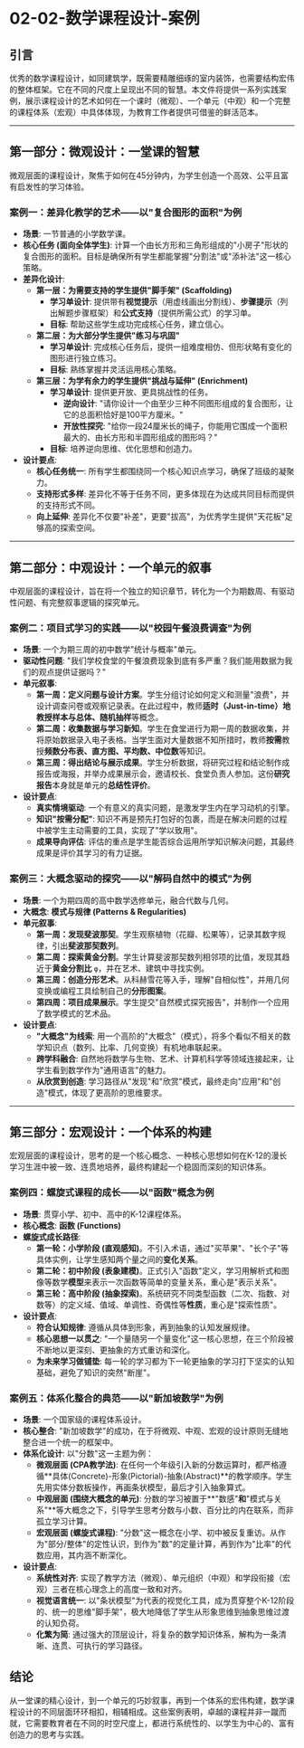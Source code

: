 # 02-02-数学课程设计-案例

## 引言

优秀的数学课程设计，如同建筑学，既需要精雕细琢的室内装饰，也需要结构宏伟的整体框架。它在不同的尺度上呈现出不同的智慧。本文件将提供一系列实践案例，展示课程设计的艺术如何在一个课时（微观）、一个单元（中观）和一个完整的课程体系（宏观）中具体体现，为教育工作者提供可借鉴的鲜活范本。

---

## 第一部分：微观设计：一堂课的智慧

微观层面的课程设计，聚焦于如何在45分钟内，为学生创造一个高效、公平且富有启发性的学习体验。

### 案例一：差异化教学的艺术——以"复合图形的面积"为例

- **场景**: 一节普通的小学数学课。
- **核心任务 (面向全体学生)**: 计算一个由长方形和三角形组成的"小房子"形状的复合图形的面积。目标是确保所有学生都能掌握"分割法"或"添补法"这一核心策略。
- **差异化设计**:
  - **第一层：为需要支持的学生提供"脚手架" (Scaffolding)**
    - **学习单设计**: 提供带有**视觉提示**（用虚线画出分割线）、**步骤提示**（列出解题步骤框架）和**公式支持**（提供所需公式）的学习单。
    - **目标**: 帮助这些学生成功完成核心任务，建立信心。
  - **第二层：为大部分学生提供"练习与巩固"**
    - **学习单设计**: 完成核心任务后，提供一组难度相仿、但形状略有变化的图形进行独立练习。
    - **目标**: 熟练掌握并灵活运用核心策略。
  - **第三层：为学有余力的学生提供"挑战与延伸" (Enrichment)**
    - **学习单设计**: 提供更开放、更具挑战性的任务。
      - **逆向设计**: "请你设计一个由至少三种不同图形组成的复合图形，让它的总面积恰好是100平方厘米。"
      - **开放性探究**: "给你一段24厘米长的绳子，你能用它围成一个面积最大的、由长方形和半圆形组成的图形吗？"
    - **目标**: 培养逆向思维、优化思想和创造力。
- **设计要点**:
  - **核心任务统一**: 所有学生都围绕同一个核心知识点学习，确保了班级的凝聚力。
  - **支持形式多样**: 差异化不等于任务不同，更多体现在为达成共同目标而提供的支持形式不同。
  - **向上延伸**: 差异化不仅要"补差"，更要"拔高"，为优秀学生提供"天花板"足够高的探索空间。

---

## 第二部分：中观设计：一个单元的叙事

中观层面的课程设计，旨在将一个独立的知识章节，转化为一个为期数周、有驱动性问题、有完整叙事逻辑的探究单元。

### 案例二：项目式学习的实践——以"校园午餐浪费调查"为例

- **场景**: 一个为期三周的初中数学"统计与概率"单元。
- **驱动性问题**: "我们学校食堂的午餐浪费现象到底有多严重？我们能用数据为我们的观点提供证据吗？"
- **单元叙事**:
  - **第一周：定义问题与设计方案**。学生分组讨论如何定义和测量"浪费"，并设计调查问卷或观察记录表。在此过程中，教师**适时（Just-in-time）**地教授**样本与总体、随机抽样**等概念。
  - **第二周：收集数据与学习新知**。学生在食堂进行为期一周的数据收集，并将原始数据录入电子表格。当学生面对大量数据不知所措时，教师**按需**教授**频数分布表、直方图、平均数、中位数**等知识。
  - **第三周：得出结论与展示成果**。学生分析数据，将研究过程和结论制作成报告或海报，并举办成果展示会，邀请校长、食堂负责人参加。这份**研究报告**本身就是单元的**总结性评价**。
- **设计要点**:
  - **真实情境驱动**: 一个有意义的真实问题，是激发学生内在学习动机的引擎。
  - **知识"按需分配"**: 知识不再是预先打包好的包裹，而是在解决问题的过程中被学生主动需要的工具，实现了"学以致用"。
  - **成果导向评估**: 评估的重点是学生能否综合运用所学知识解决问题，其最终成果是评价其学习的有力证据。

### 案例三：大概念驱动的探究——以"解码自然中的模式"为例

- **场景**: 一个为期四周的高中数学选修单元，融合代数与几何。
- **大概念**: **模式与规律 (Patterns & Regularities)**
- **单元叙事**:
  - **第一周：发现斐波那契**。学生观察植物（花瓣、松果等），记录其数字规律，引出**斐波那契数列**。
  - **第二周：探索黄金分割**。学生计算斐波那契数列相邻项的比值，发现其趋近于**黄金分割比** `φ`，并在艺术、建筑中寻找实例。
  - **第三周：创造分形艺术**。从科赫雪花等入手，理解"自相似性"，并用几何变换或编程工具绘制自己的**分形图案**。
  - **第四周：项目成果展示**。学生提交"自然模式探究报告"，并制作一个应用了数学模式的艺术品。
- **设计要点**:
  - **"大概念"为线索**: 用一个高阶的"大概念"（模式），将多个看似不相关的数学知识点（数列、比率、几何变换）有机地串联起来。
  - **跨学科融合**: 自然地将数学与生物、艺术、计算机科学等领域连接起来，让学生看到数学作为"通用语言"的魅力。
  - **从欣赏到创造**: 学习路径从"发现"和"欣赏"模式，最终走向"应用"和"创造"模式，体现了更高阶的思维要求。

---

## 第三部分：宏观设计：一个体系的构建

宏观层面的课程设计，思考的是一个核心概念、一种核心思想如何在K-12的漫长学习生涯中被一致、连贯地培养，最终构建起一个稳固而深刻的知识体系。

### 案例四：螺旋式课程的成长——以"函数"概念为例

- **场景**: 贯穿小学、初中、高中的K-12课程体系。
- **核心概念**: **函数 (Functions)**
- **螺旋式成长路径**:
  - **第一轮：小学阶段 (直观感知)**。不引入术语，通过"买苹果"、"长个子"等具体实例，让学生感知两个量之间的**变化关系**。
  - **第二轮：初中阶段 (表象建模)**。正式引入"函数"定义，学习用解析式和图像等数学**模型**来表示一次函数等简单的变量关系，重心是"表示关系"。
  - **第三轮：高中阶段 (抽象探索)**。系统研究不同类型函数（二次、指数、对数等）的定义域、值域、单调性、奇偶性等**性质**，重心是"探索性质"。
- **设计要点**:
  - **符合认知规律**: 遵循从具体到形象，再到抽象的认知发展规律。
  - **核心思想一以贯之**: "一个量随另一个量变化"这一核心思想，在三个阶段被不断地以更深刻、更抽象的方式重访和深化。
  - **为未来学习做铺垫**: 每一轮的学习都为下一轮更抽象的学习打下坚实的认知基础，避免了知识的突然"断崖"。

### 案例五：体系化整合的典范——以"新加坡数学"为例

- **场景**: 一个国家级的课程体系设计。
- **核心整合**: "新加坡数学"的成功，在于将微观、中观、宏观的设计原则无缝地整合进一个统一的框架中。
- **体系化设计**: 以"分数"这一主题为例：
  - **微观层面 (CPA教学法)**: 在任何一个年级引入新的分数运算时，都严格遵循**具体(Concrete)-形象(Pictorial)-抽象(Abstract)**的教学顺序。学生先用实体分数板操作，再画条状模型，最后才引入抽象算式。
  - **中观层面 (围绕大概念的单元)**: 分数的学习被置于**"数感"**和**"模式与关系"**等大概念之下，引导学生思考分数与小数、百分比的内在联系，而非孤立学习计算。
  - **宏观层面 (螺旋式课程)**: "分数"这一概念在小学、初中被反复重访。从作为"部分/整体"的定性认识，到作为"数"的定量计算，再到作为"比率"的代数应用，其内涵不断深化。
- **设计要点**:
  - **系统性对齐**: 实现了教学方法（微观）、单元组织（中观）和学段衔接（宏观）三者在核心理念上的高度一致和对齐。
  - **视觉语言统一**: 以"条状模型"为代表的视觉化工具，成为贯穿整个K-12阶段的、统一的思维"脚手架"，极大地降低了学生从形象思维到抽象思维过渡的认知负荷。
  - **化繁为简**: 通过强大的顶层设计，将复杂的数学知识体系，解构为一条清晰、连贯、可执行的学习路径。

## 结论

从一堂课的精心设计，到一个单元的巧妙叙事，再到一个体系的宏伟构建，数学课程设计的不同层面环环相扣，相辅相成。这些案例表明，卓越的课程并非一蹴而就，它需要教育者在不同的时空尺度上，都进行系统性的、以学生为中心的、富有创造力的思考与实践。
